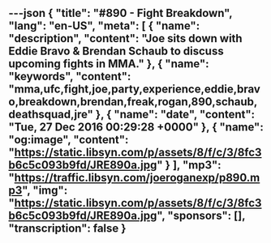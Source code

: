 ---json
{
  "title": "#890 - Fight Breakdown",
  "lang": "en-US",
  "meta": [
    {
      "name": "description",
      "content": "Joe sits down with Eddie Bravo & Brendan Schaub to discuss upcoming fights in MMA."
    },
    {
      "name": "keywords",
      "content": "mma,ufc,fight,joe,party,experience,eddie,bravo,breakdown,brendan,freak,rogan,890,schaub,deathsquad,jre"
    },
    {
      "name": "date",
      "content": "Tue, 27 Dec 2016 00:29:28 +0000"
    },
    {
      "name": "og:image",
      "content": "https://static.libsyn.com/p/assets/8/f/c/3/8fc3b6c5c093b9fd/JRE890a.jpg"
    }
  ],
  "mp3": "https://traffic.libsyn.com/joeroganexp/p890.mp3",
  "img": "https://static.libsyn.com/p/assets/8/f/c/3/8fc3b6c5c093b9fd/JRE890a.jpg",
  "sponsors": [],
  "transcription": false
}
---
<episode-header />

<timemark seconds="0" />

<transcribe-call-to-action />

<episode-footer />